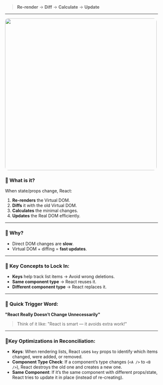 >**Re-render** → **Diff** → **Calculate** → **Update**
---
<img src="placeholder" width=500 style="border-radius: 10px" />

### 🔁 What is it?

When state/props change, React:

1. **Re-renders** the Virtual DOM.
2. **Diffs** it with the old Virtual DOM.
3. **Calculates** the minimal changes.
4. **Updates** the Real DOM efficiently.

---
### 🎯 Why?

- Direct DOM changes are **slow**.
- Virtual DOM + diffing = **fast updates**.

---
### 🧩 Key Concepts to Lock In:

- **Keys** help track list items → Avoid wrong deletions.
- **Same component type** → React reuses it.
- **Different component type** → React replaces it.

---
### 📝 Quick Trigger Word:

**"React Really Doesn’t Change Unnecessarily"**
> Think of it like: "React is smart — it avoids extra work!"

---
### 🌟Key Optimizations in Reconciliation:

- **Keys**: When rendering lists, React uses `key` props to identify which items changed, were added, or removed.
- **Component Type Check**: If a component’s type changes (`<A />` to `<B />`), React destroys the old one and creates a new one.
- **Same Component**: If it’s the same component with different props/state, React tries to update it in place (instead of re-creating).